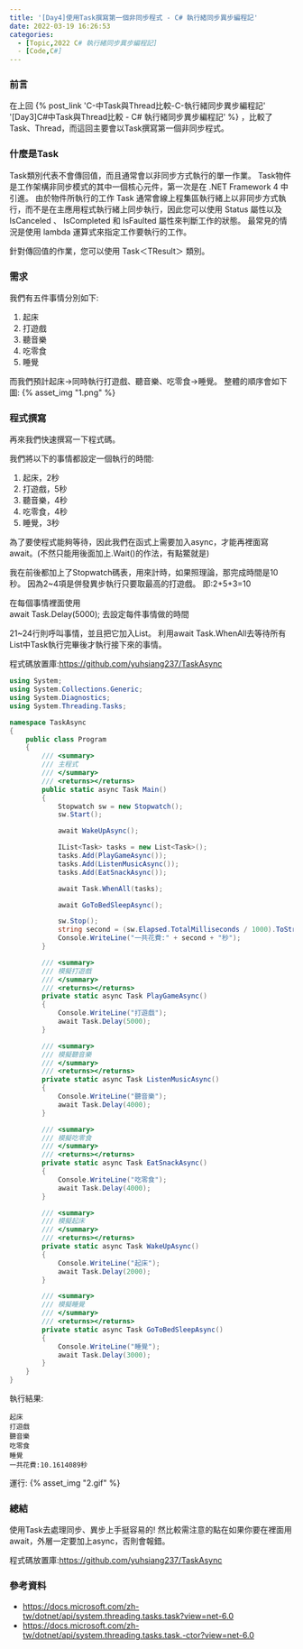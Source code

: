 ```yaml
---
title: '[Day4]使用Task撰寫第一個非同步程式 - C# 執行緒同步異步編程記'
date: 2022-03-19 16:26:53
categories:
  - [Topic,2022 C# 執行緒同步異步編程記]
  - [Code,C#] 
---
```

### 前言
在上回 {% post_link 'C-中Task與Thread比較-C-執行緒同步異步編程記' '[Day3]C#中Task與Thread比較 - C# 執行緒同步異步編程記' %} ，比較了Task、Thread，而這回主要會以Task撰寫第一個非同步程式。


### 什麼是Task
Task類別代表不會傳回值，而且通常會以非同步方式執行的單一作業。 Task物件是工作架構非同步模式的其中一個核心元件，第一次是在 .NET Framework 4 中引進。 由於物件所執行的工作 Task 通常會線上程集區執行緒上以非同步方式執行，而不是在主應用程式執行緒上同步執行，因此您可以使用 Status 屬性以及 IsCanceled 、 IsCompleted 和 IsFaulted 屬性來判斷工作的狀態。 最常見的情況是使用 lambda 運算式來指定工作要執行的工作。

針對傳回值的作業，您可以使用 Task＜TResult＞ 類別。


### 需求
我們有五件事情分別如下:
1. 起床
2. 打遊戲
3. 聽音樂
4. 吃零食
5. 睡覺

而我們預計起床->同時執行打遊戲、聽音樂、吃零食->睡覺。
整體的順序會如下圖:
{% asset_img "1.png" %}

### 程式撰寫
再來我們快速撰寫一下程式碼。

我們將以下的事情都設定一個執行的時間:
1. 起床，2秒
2. 打遊戲，5秒
3. 聽音樂，4秒
4. 吃零食，4秒
5. 睡覺，3秒

為了要使程式能夠等待，因此我們在函式上需要加入async，才能再裡面寫await。(不然只能用後面加上.Wait()的作法，有點鱉就是)

我在前後都加上了Stopwatch碼表，用來計時，如果照理論，那完成時間是10秒。
因為2~4項是併發異步執行只要取最高的打遊戲。
即:2+5+3=10

在每個事情裡面使用            
await Task.Delay(5000);
去設定每件事情做的時間

21~24行則呼叫事情，並且把它加入List。
利用await Task.WhenAll去等待所有List中Task執行完畢後才執行接下來的事情。

程式碼放置庫:https://github.com/yuhsiang237/TaskAsync

```csharp
using System;
using System.Collections.Generic;
using System.Diagnostics;
using System.Threading.Tasks;

namespace TaskAsync
{
    public class Program
    {
        /// <summary>
        /// 主程式
        /// </summary>
        /// <returns></returns>
        public static async Task Main()
        {
            Stopwatch sw = new Stopwatch();
            sw.Start();

            await WakeUpAsync();

            IList<Task> tasks = new List<Task>();
            tasks.Add(PlayGameAsync());
            tasks.Add(ListenMusicAsync());
            tasks.Add(EatSnackAsync());

            await Task.WhenAll(tasks);

            await GoToBedSleepAsync();

            sw.Stop();
            string second = (sw.Elapsed.TotalMilliseconds / 1000).ToString();
            Console.WriteLine("一共花費:" + second + "秒");
        }

        /// <summary>
        /// 模擬打遊戲
        /// </summary>
        /// <returns></returns>
        private static async Task PlayGameAsync()
        {
            Console.WriteLine("打遊戲");
            await Task.Delay(5000);
        }

        /// <summary>
        /// 模擬聽音樂
        /// </summary>
        /// <returns></returns>
        private static async Task ListenMusicAsync()
        {
            Console.WriteLine("聽音樂");
            await Task.Delay(4000);
        }

        /// <summary>
        /// 模擬吃零食
        /// </summary>
        /// <returns></returns>
        private static async Task EatSnackAsync()
        {
            Console.WriteLine("吃零食");
            await Task.Delay(4000);
        }

        /// <summary>
        /// 模擬起床
        /// </summary>
        /// <returns></returns>
        private static async Task WakeUpAsync()
        {
            Console.WriteLine("起床");
            await Task.Delay(2000);
        }

        /// <summary>
        /// 模擬睡覺
        /// </summary>
        /// <returns></returns>
        private static async Task GoToBedSleepAsync()
        {
            Console.WriteLine("睡覺");
            await Task.Delay(3000);
        }
    }
}
```
執行結果:
```
起床
打遊戲
聽音樂
吃零食
睡覺
一共花費:10.1614089秒
```
運行:
{% asset_img "2.gif" %}

### 總結
使用Task去處理同步、異步上手挺容易的!
然比較需注意的點在如果你要在裡面用await，外層一定要加上async，否則會報錯。

程式碼放置庫:https://github.com/yuhsiang237/TaskAsync

### 參考資料
- https://docs.microsoft.com/zh-tw/dotnet/api/system.threading.tasks.task?view=net-6.0
- https://docs.microsoft.com/zh-tw/dotnet/api/system.threading.tasks.task.-ctor?view=net-6.0